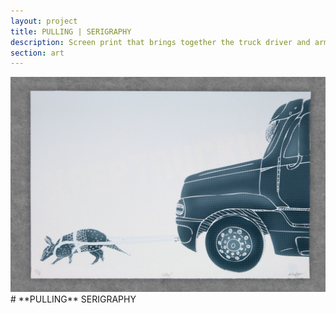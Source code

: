 ```yaml
---
layout: project
title: PULLING | SERIGRAPHY
description: Screen print that brings together the truck driver and armadillo work.
section: art
---
```


<div class="two-thirds-tile"><a class="max" rel="group" href="pulling.jpg" ><img src="pulling.jpg" alt=" "/></a></div>

<div class="third-text" markdown="1">
# **PULLING** SERIGRAPHY
</div>
